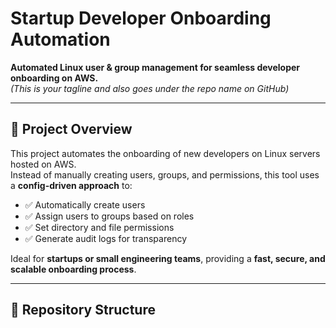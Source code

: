 #  Startup Developer Onboarding Automation

**Automated Linux user & group management for seamless developer onboarding on AWS.**  
*(This is your tagline and also goes under the repo name on GitHub)*

---

## 📌 Project Overview
This project automates the onboarding of new developers on Linux servers hosted on AWS.  
Instead of manually creating users, groups, and permissions, this tool uses a **config-driven approach** to:  

- ✅ Automatically create users  
- ✅ Assign users to groups based on roles  
- ✅ Set directory and file permissions  
- ✅ Generate audit logs for transparency  

Ideal for **startups or small engineering teams**, providing a **fast, secure, and scalable onboarding process**.

---

## 📂 Repository Structure
